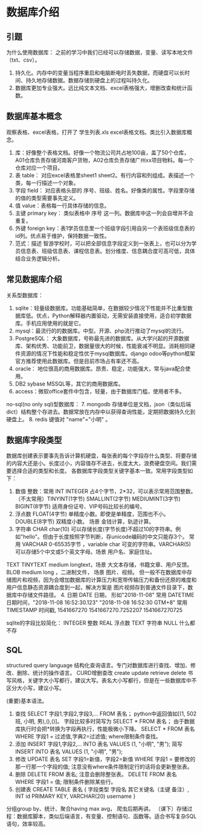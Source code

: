 数据库介绍
===
## 引题
为什么使用数据库：
之前的学习中我们已经可以存储数据，变量、读写本地文件（txt、csv）。
1. 持久化。内存中的变量当程序重启和电脑断电时丢失数据，而硬盘可以长时间、持久地存储数据。数据存储到硬盘上的过程叫持久化。
2. 数据库更加专业强大。远比纯文本文档、excel表格强大，增删改查和统计函数。

## 数据库基本概念
观察表格、excel表格，打开了 学生列表.xls excel表格文档。类比引入数据库概念。
1. 库：好像整个表格文档。好像一个物流公司共占地100亩，盖了50个仓库，A01仓库负责存储河南客户货物，A02仓库负责存储广州xx项目物料。每一个仓库对应一个项目。
2. 表 table： 对应excel表格里sheet1  sheet2。有行内容和列组成。表描述一个类，每一行描述一个对象。
3. 字段 field： 对应表格头部的  序号、班级、姓名。好像类的属性。字段里存储的值的类型需要事先定义。
4. 值 value：表格每一行具体存储的信息。
5. 主键 primary key： 类似表格中  序号 这一列。数据库中这一列会自增并不会重复。
6. 外键 foreign key：表1学员信息里一个班级字段引用自另一个表班级信息表的id列。优点易于维护，保持数据一致性。
7. 范式：描述  智游学校时，可以把全部信息字段定义到一张表上，也可以分为学员信息表、班级信息表、课程信息表。划分维度、信息耦合度可高可低，具体结合业务逻辑分析。

## 常见数据库介绍
关系型数据库：
1. sqlite：轻量级数据库。功能基础简单，在数据较少情况下性能并不比重型数据库低。优点，Python解释器内置驱动，无需安装直接使用，适合初学数据库。手机应用使用的就是它。
2. mysql：最流行的的数据库。中型。开源、php流行推动了mysql的流行。
3. PostgreSQL： 大象数据库，号称最先进的数据库。从大学兴起的开源数据库、架构优秀、功能前卫，数据量很大的时候，性能衰减不明显。消耗相同硬件资源的情况下性能和稳定性优于mysql数据库。django odoo等python框架官方推荐使用此数据库。但是目前市场占有率还不高。
4. oracle： 地位很高的商用数据库。昂贵、稳定，功能强大，常与java配合使用。
5. DB2 sybase MSSQL等，其它的商用数据库。
6. access：微软office套件中包含，轻量，由于数据库门槛，使用者不多。

no-sql(no only sql)型数据库：
7. mongodb  存储单位是文档，json（类似后端dict）结构整个存进去。数据常放在内存中以获得查询性能，定期把数据持久化到硬盘上。
8. redis   键值对  "name"="小明" 。


## 数据库字段类型
数据库创建表示要事先告诉计算机硬盘，每张表的每个字段存什么类型、将要存储的内容大还是小。长度过小，内容值存不进去，长度太大，浪费硬盘空间。我们需要选择合适的类型和长度。
各数据库字段类型关键字基本一致。常用字段类型如下：
1. 数值
整数：常用 INT   INTEGER  占4个字节，2*32，可以表示常用范围整数。
（不太常用）TINYINT(1字节)  SMALLINT(2字节) MEDIUMINT(3字节)  BIGINT(8字节)  适用身份证号、VIP号码比较长的编号。
2. 浮点数
FLOAT(4字节)  单精度小数。即使是单精度，范围也不小。
DOUBLE(8字节)  双精度小数。
场景 金钱计算，轨迹计算。
3. 字符串
CHAR   char(10)  可以存储长度(字节长度)不超过10的字符串。例如"hello"。但由于长度按照字节判断，存unicode编码的中文只能存3个。
常用  VARCHAR 0-65535字节 ，variable char  可变的字符串。VARCHAR(5)  可以存储5个中文或5个英文字母。场景  用户名、家庭住址。

TEXT  TINYTEXT medium  longtext，场景 大文本存储，书籍文章、用户反馈。
BLOB  medium  long ，二进制文件， 场景 图片、视频。 但一般不在数据库中存储图片和视频，因为会增加数据库的计算压力和宽带传输压力和备份还原的难度和用户信息静态资源耦合度到一起，解决方案是 图片视频存到普通文件目录下，数据库中存储文件路径。
4. 日期
DATE    日期， 形如"2018-11-08"
常用 DATETIME   日期时间，"2018-11-08 16:52:30.123"   "2018-11-08 16:52:30 GTM+8"
常用 TIMESTAMP   时间戳, 1541667270  1541667270.7252207   1541667270725


sqlite的字段比较简化：
INTEGER     整数
REAL        浮点数
TEXT        字符串
NULL        什么都不存


## SQL
structured query language 结构化查询语言。专门对数据库进行查找、增加、修改、删除、统计的操作语言。
CURD增删查改 create update retrieve delete
书写风格，关键字大小写都行，建议大写。表名大小写都行，但是在一些数据库中不区分大小写，建议小写。

(重要)基本语法。
1. 查找
SELECT 字段1,字段2,字段3,...  FROM 表名；    python中返回值如[(1, 502班, 小明, 男),(),()]。
字段比较多时简写为  SELECT * FROM 表名；   由于数据库执行时会把*转换为字段再执行，性能极微小下降。
SELECT * FROM 表名 WHERE 字段1 = 过滤值,字典2=过滤值;  where限制条件查找。
2. 添加
INSERT 字段1,字段2,...  INTO 表名 VALUES (1, "小明", "男");
简写 INSERT INTO  表名 VALUES (1, "小明", "男");
3. 修改
UPDATE 表名 SET 字段1=新值，字段2=新值  WHERE 字段1 = 要修改的那一行那一个字段的值;
注意没有where条件限制定行的话将会更新整张表。
4. 删除
DELETE FROM 表名;     注意会删除整张表。
DELETE FROM 表名 WHERE 字段1 = 值;   限制条件删除某些行。
5. 创建表
CREATE TABLE 表名 {
    字段类型 字段名 其它关键名（主键 备注）,
    INT     id     PRIMARY KEY,
    VARCHAR(20) username
}


分组group by、统计、聚合having max avg，  爬虫后期再讲。
（课下）存储过程：数据库脚本，类似后端语言，有变量、控制语句、函数等。适合书写复杂SQL语句，效率较高。

